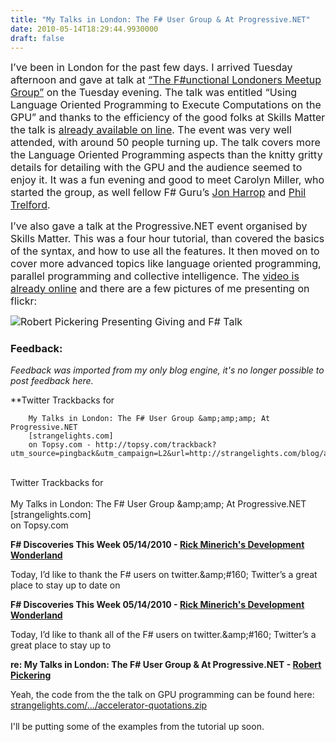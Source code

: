 ```yaml
---
title: "My Talks in London: The F# User Group & At Progressive.NET"
date: 2010-05-14T18:29:44.9930000
draft: false
---
```


<p style="MARGIN: 0cm 0cm 10pt" class="MsoNormal"><font size="3">I’ve been in London for the past few days. I arrived Tuesday afternoon and gave at talk at <a href="http://www.meetup.com/FSharpLondon/">“The F#unctional Londoners Meetup Group”</a></font><font size="3"> on the Tuesday evening. The talk was entitled “Using Language Oriented Programming to Execute Computations on the GPU” and thanks to the efficiency of the good folks at Skills Matter the talk is <a href="http://skillsmatter.com/podcast/open-source-dot-net/using-language-oriented-programming-to-execute-computations-on-the-gpu">already available on line</a></font><font size="3">. The event was very well attended, with around 50 people turning up. The talk covers more the Language Oriented Programming aspects than the knitty gritty details for detailing with the GPU and the audience seemed to enjoy it. It was a fun evening and good to meet Carolyn Miller, who started the group, as well fellow F# Guru’s <a href="http://www.ffconsultancy.com/">Jon Harrop</a></font><font size="3"> and <a href="http://www.trelford.com/blog/">Phil Trelford</a></font><font size="3">.<o:p /></font></p>
<p style="MARGIN: 0cm 0cm 10pt" class="MsoNormal"><font size="3">I’ve also gave a talk at the Progressive.NET event organised by Skills Matter. This was a four hour tutorial, than covered the basics of the syntax, and how to use all the features. It then moved on to cover more advanced topics like language oriented programming, parallel programming and collective intelligence. The <a href="http://skillsmatter.com/podcast/open-source-dot-net/beginning-f">video is already online</a></font><font size="3"> and there are a few pictures of me presenting on flickr:<o:p /></font></p>
<p style="MARGIN: 0cm 0cm 10pt" class="MsoNormal"><font size="3"><o:p><img alt="Robert Pickering Presenting Giving and F# Talk" src="http://farm4.static.flickr.com/3315/4604195000_17cd40ddc2_b.jpg" /></o:p></font></p>

### Feedback:

*Feedback was imported from my only blog engine, it's no longer possible to post feedback here.*

**Twitter Trackbacks for
         
        My Talks in London: The F# User Group &amp;amp;amp; At Progressive.NET 
        [strangelights.com]
        on Topsy.com - http://topsy.com/trackback?utm_source=pingback&utm_campaign=L2&url=http://strangelights.com/blog/archive/2010/05/14/1660.aspx**

<br />        Twitter Trackbacks for<br />         <br />        My Talks in London: The F# User Group &amp;amp;amp; At Progressive.NET <br />        [strangelights.com]<br />        on Topsy.com<br />

**F# Discoveries This Week 05/14/2010 - [Rick Minerich's Development Wonderland](http://www.atalasoft.com/cs/blogs/rickm/archive/2010/05/14/f-discoveries-this-week-05-14-2010.aspx)**

Today, I’d like to thank the F# users on twitter.&amp;amp;#160; Twitter’s a great place to stay up to date on

**F# Discoveries This Week 05/14/2010 - [Rick Minerich's Development Wonderland](http://www.atalasoft.com/cs/blogs/rickm/archive/2010/05/14/f-discoveries-this-week-05-14-2010.aspx)**

Today, I’d like to thank all of the F# users on twitter.&amp;amp;#160; Twitter’s a great place to stay up to

**re: My Talks in London: The F# User Group &amp; At Progressive.NET - [Robert Pickering](http://strangelights.com/blog/Default.aspx)**

Yeah, the code from the the talk on GPU programming can be found here: <a rel="nofollow external" href="http://strangelights.com/blog/downloads/accelerator-quotations.zip" title="http://strangelights.com/blog/downloads/accelerator-quotations.zip">strangelights.com/.../accelerator-quotations.zip</a><br /><br />I'll be putting some of the examples from the tutorial up soon.

